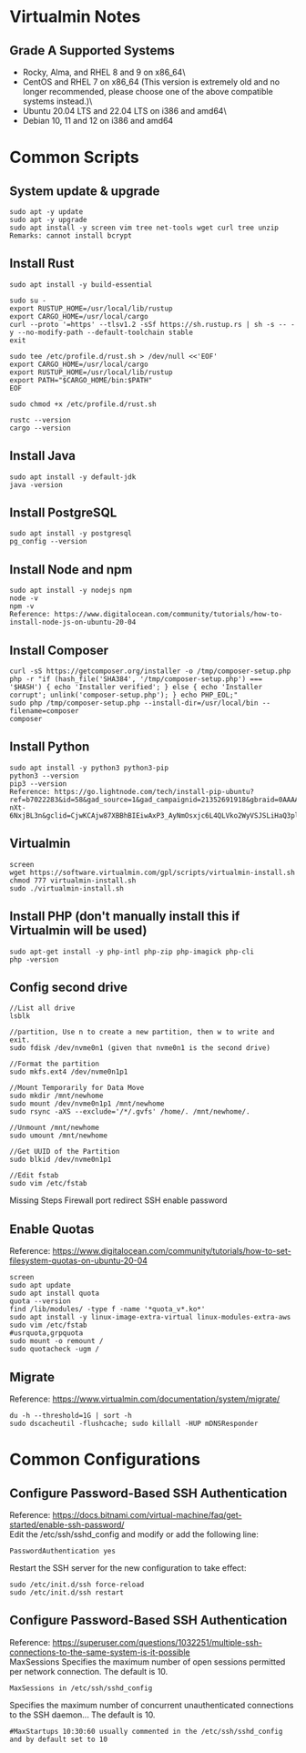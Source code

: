 # Virtualmin Notes
## Grade A Supported Systems
- Rocky, Alma, and RHEL 8 and 9 on x86_64\
- CentOS and RHEL 7 on x86_64 (This version is extremely old and no longer recommended, please choose one of the above compatible systems instead.)\
- Ubuntu 20.04 LTS and 22.04 LTS on i386 and amd64\
- Debian 10, 11 and 12 on i386 and amd64



# Common Scripts
## System update & upgrade
```shell
sudo apt -y update
sudo apt -y upgrade
sudo apt install -y screen vim tree net-tools wget curl tree unzip
Remarks: cannot install bcrypt
```

## Install Rust
```shell
sudo apt install -y build-essential

sudo su -
export RUSTUP_HOME=/usr/local/lib/rustup
export CARGO_HOME=/usr/local/cargo
curl --proto '=https' --tlsv1.2 -sSf https://sh.rustup.rs | sh -s -- -y --no-modify-path --default-toolchain stable
exit

sudo tee /etc/profile.d/rust.sh > /dev/null <<'EOF'
export CARGO_HOME=/usr/local/cargo
export RUSTUP_HOME=/usr/local/lib/rustup
export PATH="$CARGO_HOME/bin:$PATH"
EOF

sudo chmod +x /etc/profile.d/rust.sh

rustc --version
cargo --version
```

## Install Java
```shell
sudo apt install -y default-jdk
java -version
```

## Install PostgreSQL
```shell
sudo apt install -y postgresql
pg_config --version
```

## Install Node and npm
```shell
sudo apt install -y nodejs npm
node -v
npm -v
Reference: https://www.digitalocean.com/community/tutorials/how-to-install-node-js-on-ubuntu-20-04
```

## Install Composer
```shell
curl -sS https://getcomposer.org/installer -o /tmp/composer-setup.php
php -r "if (hash_file('SHA384', '/tmp/composer-setup.php') === '$HASH') { echo 'Installer verified'; } else { echo 'Installer corrupt'; unlink('composer-setup.php'); } echo PHP_EOL;"
sudo php /tmp/composer-setup.php --install-dir=/usr/local/bin --filename=composer
composer
```

## Install Python
```shell
sudo apt install -y python3 python3-pip
python3 --version
pip3 --version
Reference: https://go.lightnode.com/tech/install-pip-ubuntu?ref=b7022283&id=58&gad_source=1&gad_campaignid=21352691918&gbraid=0AAAAABPLrSmCieTLf08S-nXt-6NxjBL3n&gclid=CjwKCAjw87XBBhBIEiwAxP3_AyNmOsxjc6L4QLVko2WyVSJSLiHaQ3ple43WQYNXMYIyOX6bpSAwQBoCC98QAvD_BwE
```

## Virtualmin
```shell
screen
wget https://software.virtualmin.com/gpl/scripts/virtualmin-install.sh
chmod 777 virtualmin-install.sh
sudo ./virtualmin-install.sh
```

## Install PHP (don't manually install this if Virtualmin will be used)
```shell
sudo apt-get install -y php-intl php-zip php-imagick php-cli
php -version
```

## Config second drive
```shell
//List all drive
lsblk

//partition, Use n to create a new partition, then w to write and exit.
sudo fdisk /dev/nvme0n1 (given that nvme0n1 is the second drive)

//Format the partition
sudo mkfs.ext4 /dev/nvme0n1p1

//Mount Temporarily for Data Move
sudo mkdir /mnt/newhome
sudo mount /dev/nvme0n1p1 /mnt/newhome
sudo rsync -aXS --exclude='/*/.gvfs' /home/. /mnt/newhome/.

//Unmount /mnt/newhome
sudo umount /mnt/newhome

//Get UUID of the Partition
sudo blkid /dev/nvme0n1p1

//Edit fstab
sudo vim /etc/fstab
```


Missing Steps
Firewall port redirect
SSH enable password





## Enable Quotas
Reference: https://www.digitalocean.com/community/tutorials/how-to-set-filesystem-quotas-on-ubuntu-20-04
```shell
screen
sudo apt update
sudo apt install quota
quota --version
find /lib/modules/ -type f -name '*quota_v*.ko*'
sudo apt install -y linux-image-extra-virtual linux-modules-extra-aws
sudo vim /etc/fstab
#usrquota,grpquota
sudo mount -o remount /
sudo quotacheck -ugm /
```

## Migrate
Reference: https://www.virtualmin.com/documentation/system/migrate/
```shell
du -h --threshold=1G | sort -h
sudo dscacheutil -flushcache; sudo killall -HUP mDNSResponder
```


# Common Configurations
## Configure Password-Based SSH Authentication
Reference: https://docs.bitnami.com/virtual-machine/faq/get-started/enable-ssh-password/ \
Edit the /etc/ssh/sshd_config and modify or add the following line:
```shell
PasswordAuthentication yes
```
Restart the SSH server for the new configuration to take effect:
```shell
sudo /etc/init.d/ssh force-reload
sudo /etc/init.d/ssh restart
```

## Configure Password-Based SSH Authentication
Reference: https://superuser.com/questions/1032251/multiple-ssh-connections-to-the-same-system-is-it-possible \
MaxSessions Specifies the maximum number of open sessions permitted per network connection. The default is 10.
```shell
MaxSessions in /etc/ssh/sshd_config
```
Specifies the maximum number of concurrent unauthenticated connections to the SSH daemon... The default is 10.
```shell
#MaxStartups 10:30:60 usually commented in the /etc/ssh/sshd_config and by default set to 10
```

